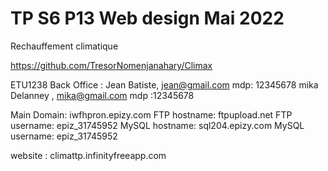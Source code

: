 # TP S6 P13 Web design Mai 2022

Rechauffement climatique

https://github.com/TresorNomenjanahary/Climax

ETU1238
Back Office : 
Jean Batiste,  jean@gmail.com  mdp: 12345678
mika Delanney , mika@gmail.com  mdp :12345678

Main Domain:	iwfhpron.epizy.com
FTP hostname:	ftpupload.net
FTP username:	epiz_31745952
MySQL hostname:	sql204.epizy.com
MySQL username:	epiz_31745952

website : climattp.infinityfreeapp.com
